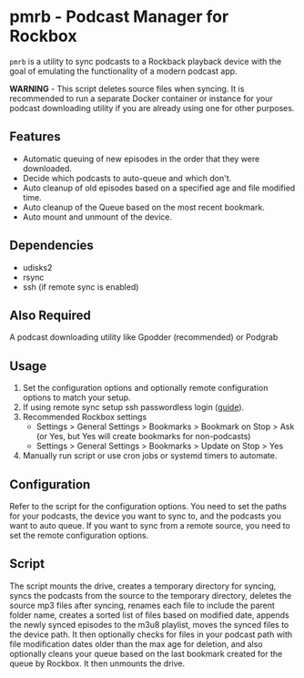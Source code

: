 # pmrb - Podcast Manager for Rockbox

`pmrb` is a utility to sync podcasts to a Rockback playback device with the goal of emulating the functionality of a modern podcast app.

**WARNING** - This script deletes source files when syncing. It is recommended to run a separate Docker container or instance for your podcast downloading utility if you are already using one for other purposes.

## Features
- Automatic queuing of new episodes in the order that they were downloaded.
- Decide which podcasts to auto-queue and which don't.
- Auto cleanup of old episodes based on a specified age and file modified time.
- Auto cleanup of the Queue based on the most recent bookmark.
- Auto mount and unmount of the device.

## Dependencies

- udisks2
- rsync
- ssh (if remote sync is enabled)

## Also Required

A podcast downloading utility like Gpodder (recommended) or Podgrab

## Usage

1. Set the configuration options and optionally remote configuration options to match your setup.
2. If using remote sync setup ssh passwordless login ([guide](https://www.tecmint.com/ssh-passwordless-login-using-ssh-keygen-in-5-easy-steps/)).
3. Recommended Rockbox settings
    * Settings > General Settings > Bookmarks > Bookmark on Stop > Ask (or Yes, but Yes will create bookmarks for non-podcasts)
    * Settings > General Settings > Bookmarks > Update on Stop > Yes
5. Manually run script or use cron jobs or systemd timers to automate.

## Configuration

Refer to the script for the configuration options. You need to set the paths for your podcasts, the device you want to sync to, and the podcasts you want to auto queue. If you want to sync from a remote source, you need to set the remote configuration options.

## Script

The script mounts the drive, creates a temporary directory for syncing, syncs the podcasts from the source to the temporary directory, deletes the source mp3 files after syncing, renames each file to include the parent folder name, creates a sorted list of files based on modified date, appends the newly synced episodes to the m3u8 playlist, moves the synced files to the device path. It then optionally checks for files in your podcast path with file modification dates older than the max age for deletion, and also optionally cleans your queue based on the last bookmark created for the queue by Rockbox. It then unmounts the drive.
